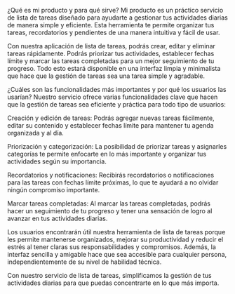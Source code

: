 ¿Qué es mi producto y para qué sirve?
Mi producto es un práctico servicio de lista de tareas diseñado para ayudarte a gestionar tus actividades diarias de manera simple y eficiente. Esta herramienta te permite organizar tus tareas, recordatorios y pendientes de una manera intuitiva y fácil de usar.

Con nuestra aplicación de lista de tareas, podrás crear, editar y eliminar tareas rápidamente. Podrás priorizar tus actividades, establecer fechas límite y marcar las tareas completadas para un mejor seguimiento de tu progreso. Todo esto estará disponible en una interfaz limpia y minimalista que hace que la gestión de tareas sea una tarea simple y agradable.

¿Cuáles son las funcionalidades más importantes y por qué los usuarios las usarían?
Nuestro servicio ofrece varias funcionalidades clave que hacen que la gestión de tareas sea eficiente y práctica para todo tipo de usuarios:

Creación y edición de tareas: Podrás agregar nuevas tareas fácilmente, editar su contenido y establecer fechas límite para mantener tu agenda organizada y al día.

Priorización y categorización: La posibilidad de priorizar tareas y asignarles categorías te permite enfocarte en lo más importante y organizar tus actividades según su importancia.

Recordatorios y notificaciones: Recibirás recordatorios o notificaciones para las tareas con fechas límite próximas, lo que te ayudará a no olvidar ningún compromiso importante.

Marcar tareas completadas: Al marcar las tareas completadas, podrás hacer un seguimiento de tu progreso y tener una sensación de logro al avanzar en tus actividades diarias.

Los usuarios encontrarán útil nuestra herramienta de lista de tareas porque les permite mantenerse organizados, mejorar su productividad y reducir el estrés al tener claras sus responsabilidades y compromisos. Además, la interfaz sencilla y amigable hace que sea accesible para cualquier persona, independientemente de su nivel de habilidad técnica.

Con nuestro servicio de lista de tareas, simplificamos la gestión de tus actividades diarias para que puedas concentrarte en lo que más importa.